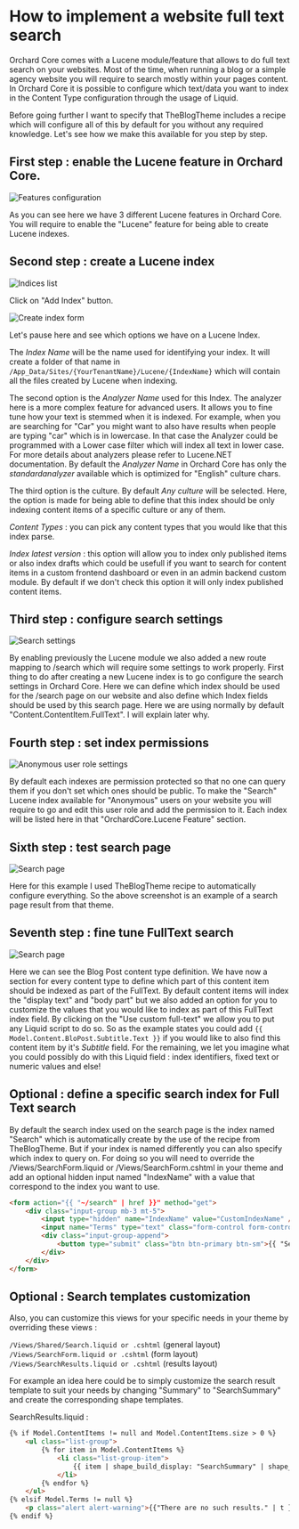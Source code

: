 # How to implement a website full text search

Orchard Core comes with a Lucene module/feature that allows to do full text search on your websites.
Most of the time, when running a blog or a simple agency website you will require to search mostly within your pages content. In Orchard Core it is possible to configure which text/data you want to index in the Content Type configuration through the usage of Liquid. 

Before going further I want to specify that TheBlogTheme includes a recipe which will configure all of this by default for you without any required knowledge. Let's see how we make this available for you step by step.

## First step : enable the Lucene feature in Orchard Core.

![Features configuration](images/1.jpg)

As you can see here we have 3 different Lucene features in Orchard Core.
You will require to enable the "Lucene" feature for being able to create Lucene indexes.

## Second step : create a Lucene index

![Indices list](images/2.jpg)

Click on "Add Index" button.

![Create index form](images/3.jpg)

Let's pause here and see which options we have on a Lucene Index.

The *Index Name* will be the name used for identifying your index. It will create a folder of that name in `/App_Data/Sites/{YourTenantName}/Lucene/{IndexName}` which will contain all the files created by Lucene when indexing. 

The second option is the *Analyzer Name* used for this Index. The analyzer here is a more complex feature for advanced users. It allows you to fine tune how your text is stemmed when it is indexed. For example, when you are searching for "Car" you might want to also have results when people are typing "car" which is in lowercase. In that case the Analyzer could be programmed with a Lower case filter which will index all text in lower case. For more details about analyzers please refer to Lucene.NET documentation. By default the *Analyzer Name* in Orchard Core has only the *standardanalyzer* available which is optimized for "English" culture chars.

The third option is the culture. By default *Any culture* will be selected. Here, the option is made for being able to define that this index should be only indexing content items of a specific culture or any of them.

*Content Types* : you can pick any content types that you would like that this index parse.

*Index latest version* : this option will allow you to index only published items or also index drafts which could be usefull if you want to search for content items in a custom frontend dashboard or even in an admin backend custom module. By default if we don't check this option it will only index published content items.

## Third step : configure search settings

![Search settings](images/4.jpg)

By enabling previously the Lucene module we also added a new route mapping to /search which will require some settings to work properly. First thing to do after creating a new Lucene index is to go configure the search settings in Orchard Core. Here we can define which index should be used for the /search page on our website and also define which Index fields should be used by this search page. Here we are using normally by default "Content.ContentItem.FullText". I will explain later why.

## Fourth step : set index permissions

![Anonymous user role settings](images/5.jpg)

By default each indexes are permission protected so that no one can query them if you don't set which ones should be public. To make the "Search" Lucene index available for "Anonymous" users on your website you will require to go and edit this user role and add the permission to it. Each index will be listed here in that "OrchardCore.Lucene Feature" section.

## Sixth step : test search page

![Search page](images/6.jpg)

Here for this example I used TheBlogTheme recipe to automatically configure everything. So the above screenshot is an example of a search page result from that theme.

## Seventh step : fine tune FullText search

![Search page](images/7.jpg)

Here we can see the Blog Post content type definition. We have now a section for every content type to define which part of this content item should be indexed as part of the FullText. By default content items will index the "display text" and "body part" but we also added an option for you to customize the values that you would like to index as part of this FullText index field. By clicking on the "Use custom full-text" we allow you to put any Liquid script to do so. So as the example states you could add `{{ Model.Content.BloPost.Subtitle.Text }}` if you would like to also find this content item by it's *Subtitle* field. For the remaining, we let you imagine what you could possibly do with this Liquid field : index identifiers, fixed text or numeric values and else!

## Optional : define a specific search index for Full Text search

By default the search index used on the search page is the index named "Search" which is automatically create by the use of the recipe from TheBlogTheme. But if your index is named differently you can also specify which index to query on. For doing so you will need to override the /Views/SearchForm.liquid or /Views/SearchForm.cshtml in your theme and add an optional hidden input named "IndexName" with a value that correspond to the index you want to use.

``` HTML
<form action="{{ "~/search" | href }}" method="get">
    <div class="input-group mb-3 mt-5">
        <input type="hidden" name="IndexName" value="CustomIndexName" />
        <input name="Terms" type="text" class="form-control form-control-lg" value="{{ Model.Terms }}" placeholder="{{ "Enter your search term(s)" | t }}" autofocus />
        <div class="input-group-append">
            <button type="submit" class="btn btn-primary btn-sm">{{ "Search" | t }}</button>
        </div>
    </div>
</form>
```

## Optional : Search templates customization

Also, you can customize this views for your specific needs in your theme by overriding these views : 

`/Views/Shared/Search.liquid or .cshtml` (general layout)  
`/Views/SearchForm.liquid or .cshtml` (form layout)  
`/Views/SearchResults.liquid or .cshtml` (results layout)   

For example an idea here could be to simply customize the search result template to suit your needs by changing "Summary" to "SearchSummary" and create the corresponding shape templates.

SearchResults.liquid : 
```html
{% if Model.ContentItems != null and Model.ContentItems.size > 0 %}
    <ul class="list-group">
        {% for item in Model.ContentItems %}
            <li class="list-group-item">
                {{ item | shape_build_display: "SearchSummary" | shape_render }}
            </li>
        {% endfor %}
    </ul>
{% elsif Model.Terms != null %}
    <p class="alert alert-warning">{{"There are no such results." | t }}</p>
{% endif %}
```